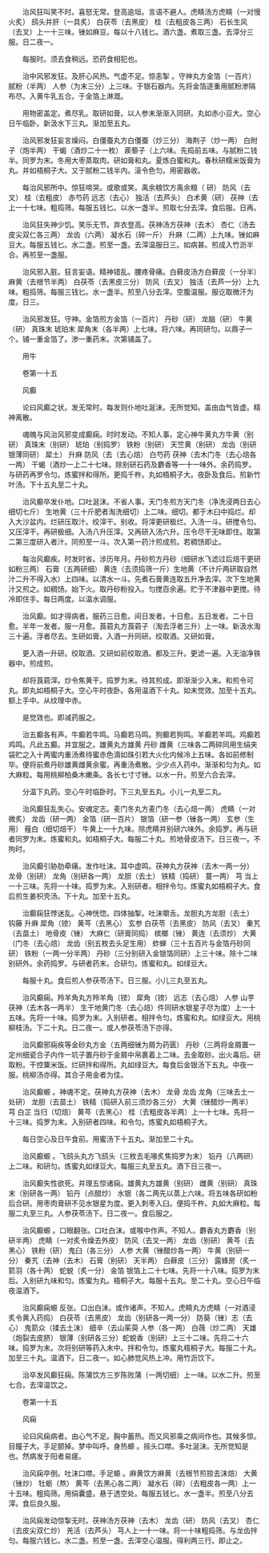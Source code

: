 <!-- { "loadSidebar": true } -->
　　治风狂叫笑不时。喜怒无常。登高逾垣。言语不避人。虎睛汤方虎睛（一对慢火炙） 鸱头并肝（一具炙） 白茯苓（去黑皮） 桂（去粗皮各三两） 石长生风（去叉）上一十三味。锉如麻豆。每以十八钱匕。酒六盏。煮取三盏。去滓分三服。日二夜一。

　　每服时。须去食稍远。恐药食相犯也。

　　治中风邪发狂。及肝心风热。气虚不足。惊恚掣 。守神丸方金箔（一百片） 腻粉（半两） 人参（为末三分）上三味。于银石器内。先将金箔逐重用腻粉渗隔布尽。入黄牛乳五合。于金箔上淋溉。

　　用物密盖定。煮尽乳。取研如膏。以人参末渐渐入同研。丸如赤小豆大。空心日午临卧。新汲水下三丸。渐加至五丸。

　　治风邪发狂妄言燥闷。白僵蚕丸方白僵蚕（炒三分） 海荆子（炒一两） 白附子（炮半两） 干蝎（酒炒二十一枚） 蒺藜子（上六味。先捣前五味。与腻粉二钱半。同罗为末。冬用大枣蒸取肉。研如膏和丸。夏炼白蜜和丸。春秋研糯米饭膏为丸。并如梧桐子大。又于腻粉二钱半内。滚令色匀。用密器收。

　　每治风邪所中。惊狂啼哭。或歌或笑。禹余粮饮方禹余粮（ 研） 防风（去叉） 桂（去粗皮） 赤芍药 远志（去心） 独活（去芦头） 白术黄（研） 茯神（去上一十七味。粗捣筛。每服五钱匕。以水一盏半。煎取七分去滓。食后服。日再。

　　治风狂失神少饥。笑乐无节。弃衣登高。茯神汤方茯神（去木） 杏仁（汤去皮尖双仁各三两） 龙齿（六两） 凝水石（碎一斤） 升麻（二两）上九味。锉如麻豆大。每服五钱匕。水二盏。煎至一盏。去滓温服日三。如病甚。煎成入竹沥半合。再煎至一盏服。

　　治风邪入脏。狂言妄语。精神错乱。腰疼骨痛。白藓皮汤方白藓皮（一分半） 麻黄（去根节半两） 白茯苓（去黑皮三分） 防风（去叉） 独活（去芦一分）上九味。粗捣筛。每服三钱匕。水一盏半。煎至八分去滓。空腹温服。服讫取微汗为度。日三。

　　治风邪发狂。守神。金箔煎方金箔（一百片） 丹砂（研） 龙脑（研） 牛黄（研） 真珠末 琥珀末 犀角末（各半两）上七味。将六味。再同研匀。以鼎子一个。铺一重金箔了。渗一重药末。次第铺盖了。

　　用牛

　　卷第一十五

　　风癫

　　论曰风癫之状。发无常时。每发则仆地吐涎沫。无所觉知。盖由血气皆虚。精神离散。

　　魂魄与风治风邪变成癫痫。时时发动。不知人事。定心神牛黄丸方牛黄（别研） 真珠末（别研） 琥珀（别捣罗） 铁粉（别研） 天竺黄（别研） 龙齿（别研银薄同研） 犀土） 升麻 防风（去（去心焙） 白芍药 茯神（去木门冬（去心焙各一两） 干蝎（酒炒一上二十七味。除别研石药及麝香等一十一味外。余药捣罗。与研药再罗令匀。炼蜜拌和得所。更捣千杵。丸如梧桐子大。夜卧及食后。煎新竹叶汤。下十五丸至二十丸。

　　治风癫卒发仆地。口吐涎沫。不省人事。天门冬煎方天门冬（净洗浸两日去心细切七斤） 生地黄（三十斤肥者淘洗细切）上二味。细切。都于木臼中捣烂。却入大沙盆内。烂研压取汁。绞滓干。别收。将滓更研极烂。入汤一斗。研搅令匀。又压滓干。再研极细。入汤八升压滓。又再研入汤六升。压令尽干无味即住。取第二第三度研入者汁。同煎至一斗。次入第一药汁煎成煎。若稠饧即止。

　　每治风癫疾。时发时省。涉历年月。丹砂煎方丹砂（细研水飞滤过后焙干更研如粉三两） 石膏（五两研细） 黄连（去须捣筛一斤）生地黄（不计斤两研取自然汁二升不得入水）上四味。以清水一斗。先煮石膏黄连取五升净去滓。次下生地黄汁又煎之。如稠饧。始下火。取丹砂粉投入。匀搅百余遍。贮于不津器中更搅。待冷即住手。每日两度。以温水调服。

　　治风癫。如才得病者。服药三日愈。间日发者。十日愈。五日发者。二十日愈。半年一发者。服一月愈。莨菪丸方莨菪子（淘去浮者三升）上一味。新汲水淘三十遍。浮者尽去。生研如膏。入酒一升同研。绞取酒。又研如膏。

　　更入酒一升研。绞取酒。又研如前绞取酒。都及三升。更滤一遍。入无油净铁器中。煎成煎。

　　却将莨菪滓。炒令焦黄干。捣罗为末。待其煎成。即渐渐少入末。和煎令可丸。即丸如梧桐子大。空心午时夜卧。各用温酒下十丸。如未觉效。加至十五丸。额上手中。从纹理中赤。

　　是觉效也。即减药服之。

　　治五癫各有声。牛癫若牛鸣。马癫若马鸣。狗癫若狗鸣。羊癫若羊鸣。鸡癫若鸡鸣。凡此五癫。并宜服之。雄黄丸方雄黄 丹砂 雌黄（三味各二两碎同用生绢夹袋贮之入十两蜜内重汤煮待蜜赤色滴如珠引若大火化内候冷上五味。各如前修制毕。便将前煮丹砂雄黄雌黄余蜜。再重汤煮散。少少点入药中。渐渐和匀为丸。如大麻粒。每用桃柳柏桑木嫩条。各长七寸寸锉。以水一升。煎至六合去滓。

　　分温下丸药。空心午时临卧时。下三丸至五丸。小儿一丸至二丸。

　　治风癫狂乱失心。安魂定志。麦门冬丸方麦门冬（去心焙一两） 虎睛（一对微炙） 龙齿（研一两） 金箔（研一百片） 银箔（研一参（锉各一两） 玄参（生用） 薤白（细切焙干） 牛黄上一十九味。除虎睛并别研六味外。余捣罗。再与研者同罗为末。炼蜜和丸。如梧桐子大。每服二十丸。煎地骨皮汤下。日三夜一。不拘时。

　　治风癫引胁肋牵痛。发作吐沫。耳中虚鸣。茯神丸方茯神（去木一两一分） 龙骨（别研） 龙角（别研各一两） 龙胆（去土） 铁精（捣研） 蔓一两） 芎 当上一十三味。先将一十味。捣罗为末。入别研者。相拌令匀。炼蜜丸如梧桐子大。食后煎生姜枳壳汤。下十丸。加至十五丸。

　　治癫痫狂悖迷乱。心神恍惚。四体抽掣。吐沫嚼舌。龙胆丸方龙胆（去土） 钩藤 升麻 犀角（镑） 黄芩（去黑心） 玄参 白茯苓（去黑皮） 防风（去叉） 秦艽（去苗土） 地骨皮（锉） 大麻仁（研膏同捣） 槟榔（锉） 黄连（去须炒） 大黄（门冬（去心焙） 龙齿（别五枚去头足生用） 蚱蝉（三十五百片与金箔丹砂同研） 铁粉（一两一分半两） 丹砂（三分别研入金银箔同研）上三十味。除十二味别研外。余药捣罗。与研者药末。合研匀。炼蜜和丸。如绿豆大。

　　每服十丸。食后煎人参茯苓汤下。日三服。小儿三丸至五丸。

　　治风癫痫。羚羊角丸方羚羊角（镑） 犀角（镑） 远志（去心焙） 人参 山芋 茯神（去木各一两半） 生干地黄门冬（去心焙）件同研水银星子尽为度）上一十五味。先将一十味。捣罗为末。入别研者。相拌令匀。炼蜜和丸。如绿豆大。用桃柳枝汤。下二十丸。日二夜一。或人参茯苓汤下亦得。

　　治风癫邪痫疾等金砂丸方金（五两细锉为屑为药匮） 丹砂（三两将金屑置一定州细瓷合子内作一坑子置丹砂于金屑中帛裹着上二味。去金取砂。出火毒后。研取粉。干控粟米饭。烂研拌和得所。丸如绿豆大。每食后金银汤下五丸。中夜一服。桃柳汤亦得。其合子用金者为佳。

　　治风癫螈 。神魂不定。茯神丸方茯神（去木） 龙骨 龙齿 龙角（三味去土一处研） 龙胆（去苗土） 铁精（捣研入前三须炒各三分） 大黄（锉醋炒一两半） 芎 白芷 当归（切焙） 黄芩（去黑心） 桂（去粗皮各半两）上一十七味。先将一十三味。捣罗为末。入别研者四味。和令匀。炼蜜丸如梧桐子大。

　　每日空心及日午食前。用蜜汤下十五丸。渐加至二十丸。

　　治风癫螈 。飞鸱头丸方飞鸱头（三枚去毛喙炙焦捣罗为末） 铅丹（八两研）上二味。和研匀。炼蜜丸如绿豆大。每服三丸至五丸。酒下日三夜一。

　　治风癫失性欲死。并理五惊诸痫。雄黄丸方雄黄（别研） 雌黄（别研） 真珠末（别研各一两） 铅丹（点醋炒） 水银（各二两先以蒸上六味。将五味各研如粉后合研。用枣肉膏研不见水银星为度。更入刺枣入臼。便捣千杵。丸如大麻粒。每服二丸至三丸。人参茯苓汤下。日二夜一。食后服之。

　　治风癫螈 。口眼翻张。口吐白沫。或喉中作声。不知人。麝香丸方麝香（别研半两） 虎睛（一对炙令燥去外皮） 防风（去叉一两） 龙齿（别研） 黄芩（去黑心） 铁粉（研） 鬼臼（各三分） 人参 大黄（锉醋炒各一两） 牛黄（别研一分） 秦艽（去神（去木） 石膏（别研） 天半两） 白藓皮（三分） 露蜂房（炙一箭羽（各十两） 蛇蜕（炙一分） 金箔 银箔上二十七味。先将一十八味。捣罗为末后。入别研九味和匀。炼蜜为丸。梧桐子大。每服十五丸。至二十丸。空心日午临夜温酒下。

　　治风癫痫螈 反张。口出白沫。或作诸声。不知人。虎睛丸方虎睛（一对酒浸炙令黄入药捣） 白茯苓（去黑皮） 龙齿（别研各一两一分） 防葵（锉）志（去心） 鬼箭众（揉去土沫） 细辛（去山茱萸 人参（各一两） 白薇（炒二两） 天雄（炮裂去皮脐） 银薄（别研各三分）蛇蜕香（别研）上三十二味。先将二十六味。捣罗为末。次将别研等药入末中。拌和令匀。炼蜜丸梧桐子大。每服二十丸。加至三十丸。温酒下。日二夜一。如心肺觉风热上冲。用竹沥饮下。

　　治卒发风癫狂痫。陈蒲饮方三岁陈败蒲（一两切细）上一味。以水二升。煎至七合。去滓温饮之。

　　卷第一十五

　　风痫

　　论曰风痫病者。由心气不足。胸中蓄热。而又风邪乘之病间作也。其候多惊。目瞳子大。手足颤掉。梦中叫呼。身热螈 。摇头口噤。多吐涎沫。无所觉知是也。然病发于阳者易瘥。

　　治风痫卒倒。吐沫口噤。手足螈 。麻黄饮方麻黄（去根节煎掠去沫焙） 大黄（锉炒） 牡蛎（熬） 黄芩（去黑心各二两） 凝水石（碎）（去粗皮各一两）上一十五味。粗捣筛。用绢囊盛。悬于透空处。每服五钱匕。水一盏半。煎至八分去滓。食后良久服。

　　治风痫发动惊掣无时。茯神汤方茯神（去木） 龙齿（研） 防风（去叉） 杏仁（去皮尖双仁炒） 羌活（去芦头） 芎人上一十一味。将一十味粗捣筛。与龙齿拌匀。每服六钱匕。水二盏。煎至一盏。去滓空心温服。得利两三行。即止之。

